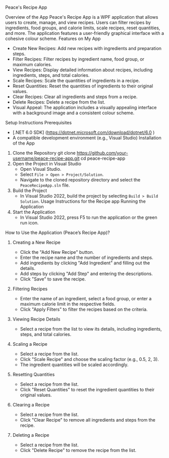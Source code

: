 
Peace's Recipe App


Overview of the App
Peace's Recipe App is a WPF application that allows users to create, manage, and view recipes. Users can filter recipes by ingredients, food groups, and calorie limits, scale recipes, reset quantities, and more. The application features a user-friendly graphical interface with a cohesive colour scheme. 
Features on My App
- Create New Recipes: Add new recipes with ingredients and preparation steps.
- Filter Recipes: Filter recipes by ingredient name, food group, or maximum calories.
- View Recipes: Display detailed information about recipes, including ingredients, steps, and total calories.
- Scale Recipes: Scale the quantities of ingredients in a recipe.
- Reset Quantities: Reset the quantities of ingredients to their original values.
- Clear Recipes: Clear all ingredients and steps from a recipe.
- Delete Recipes: Delete a recipe from the list.
- Visual Appeal: The application includes a visually appealing interface with a background image and a consistent colour scheme.

Setup Instructions
 Prerequisites
- [.NET 6.0 SDK] (https://dotnet.microsoft.com/download/dotnet/6.0 )
- A compatible development environment (e.g., Visual Studio)
Installation of the App
1. Clone the Repository
   git clone https://github.com/your-username/peace-recipe-app.git cd peace-recipe-app
2. Open the Project in Visual Studio
   - Open Visual Studio.
   - Select `File > Open > Project/Solution`.
   - Navigate to the cloned repository directory and select the `PeaceRecipeApp.sln` file.
3. Build the Project
   - In Visual Studio 2022, build the project by selecting `Build > Build Solution`.
Usage Instructions for the Recipe app
 Running the Application
1. Start the Application
   - In Visual Studio 2022, press F5 to run the application or the green run icon.  

How to Use the Application (Peace’s Recipe App)?
1. Creating a New Recipe
   - Click the "Add New Recipe" button.
   - Enter the recipe name and the number of ingredients and steps.
   - Add ingredients by clicking "Add Ingredient" and filling out the details.
   - Add steps by clicking "Add Step" and entering the descriptions.
   - Click "Save" to save the recipe.

2. Filtering Recipes
   - Enter the name of an ingredient, select a food group, or enter a maximum calorie limit in the respective fields.
   - Click "Apply Filters" to filter the recipes based on the criteria.

3. Viewing Recipe Details
   - Select a recipe from the list to view its details, including ingredients, steps, and total calories.

4. Scaling a Recipe
   - Select a recipe from the list.
   - Click "Scale Recipe" and choose the scaling factor (e.g., 0.5, 2, 3).
   - The ingredient quantities will be scaled accordingly.

5. Resetting Quantities
   - Select a recipe from the list.
   - Click "Reset Quantities" to reset the ingredient quantities to their original values.

6. Clearing a Recipe
   - Select a recipe from the list.
   - Click "Clear Recipe" to remove all ingredients and steps from the recipe.
7. Deleting a Recipe
   - Select a recipe from the list.
   - Click "Delete Recipe" to remove the recipe from the list.


